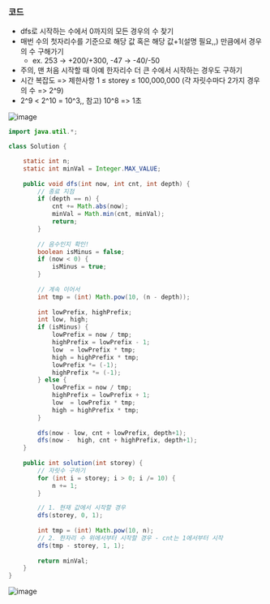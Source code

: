 ### 코드

- dfs로 시작하는 수에서 0까지의 모든  경우의 수 찾기
- 매번 수의 첫자리수를 기준으로 해당 값 혹은 해당 값+1(설명 필요,,) 만큼에서 경우의 수 구해가기
  - ex. 253 -> +200/+300, -47 -> -40/-50
- 주의, 맨 처음 시작할 때 아예 한자리수 더 큰 수에서 시작하는 경우도 구하기
- 시간 복잡도 => 제한사항 1 ≤ storey ≤ 100,000,000 (갹 자릿수마다 2가지 경우의 수 => 2^9)
- 2^9 < 2^10 = 10^3,, 참고) 10^8 => 1초

![image](https://github.com/Morning-Algorithm-Study-2023/Algorithm/assets/77563814/ebdd63c1-2c79-4199-bb2a-8f5fd81666cd)



```java
import java.util.*;

class Solution {

    static int n;
    static int minVal = Integer.MAX_VALUE;
    
    public void dfs(int now, int cnt, int depth) {
        // 종료 지점
        if (depth == n) {
            cnt += Math.abs(now);
            minVal = Math.min(cnt, minVal);            
            return;
        }
        
        // 음수인지 확인!
        boolean isMinus = false;
        if (now < 0) {
            isMinus = true;
        }
        
        // 계속 이어서
        int tmp = (int) Math.pow(10, (n - depth));
            
        int lowPrefix, highPrefix;
        int low, high;
        if (isMinus) {
            lowPrefix = now / tmp;
            highPrefix = lowPrefix - 1;
            low  = lowPrefix * tmp;
            high = highPrefix * tmp;
            lowPrefix *= (-1);
            highPrefix *= (-1);
        } else {
            lowPrefix = now / tmp;
            highPrefix = lowPrefix + 1;
            low  = lowPrefix * tmp;
            high = highPrefix * tmp;
        }
        
        dfs(now - low, cnt + lowPrefix, depth+1);
        dfs(now -  high, cnt + highPrefix, depth+1);
    }
    
    public int solution(int storey) {
        // 자릿수 구하기
        for (int i = storey; i > 0; i /= 10) {
            n += 1;
        }

        // 1. 현재 값에서 시작할 경우
        dfs(storey, 0, 1);
        
        int tmp = (int) Math.pow(10, n);
        // 2. 한자리 수 위에서부터 시작할 경우 - cnt는 1에서부터 시작
        dfs(tmp - storey, 1, 1);
        
        return minVal;
    }
}
```


![image](https://github.com/Morning-Algorithm-Study-2023/Algorithm/assets/77563814/287b7cae-eb5a-4b23-9b6b-592a479fcf97)
